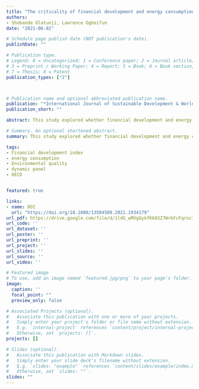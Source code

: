 ```yaml
---
title: "The criticality of financial development and energy consumption for environmental sustainability in OECD countries: Evidence from dynamic panel anaylsis"
authors:
- Shobande Olatunji, Lawrence Ogbeifun
date: "2021-06-02"

# Schedule page publish date (NOT publication's date).
publishDate: ""

# Publication type.
# Legend: 0 = Uncategorized; 1 = Conference paper; 2 = Journal article;
# 3 = Preprint / Working Paper; 4 = Report; 5 = Book; 6 = Book section;
# 7 = Thesis; 8 = Patent
publication_types: ["2"]



# Publication name and optional abbreviated publication name.
publication: "*International Journal of Sustainable Development & World Ecology*"
publication_short: ""

abstract: This study explored whether financial development and energy consumption affect environmental sustainability in Organization for Economic Cooperation and Development (OECD) countries. The empirical evidence used in this study was based on the standard fixed effects and the Arellano-Bover/Bundell Bond dynamic panel approach. Our empirical results demonstrated the importance of a financial development index and energy efficiency for reducing carbon  emissions and promoting sustainability in the OECD. The mechanism through which financial development affects carbon emissions has been identified as energy  consumption and foreign direct investment. Our study recommends that financial development be prioritised alongside investments in energy efficiency to promote environmental sustainability.

# Summary. An optional shortened abstract.
summary: This study explored whether financial development and energy consumption affect environmental sustainability in Organization for Economic  Cooperation and Development (OECD) countries. The empirical evidence used in this study was based on the standard fixed effects and the Arellano-Bover/Bundell Bond dynamic panel approach. Our empirical results demonstrated the importance of a financial development index and energy efficiency for reducing carbon  emissions and promoting sustainability in the OECD. The mechanism through which financial development affects carbon emissions has been identified as energy consumption and foreign direct investment. Our study recommends that financial development be prioritised alongside investments in energy efficiency to promote environmental sustainability.

tags:
- Financial development index
- energy consumption
- Environmental quality
- dynamic panel
- OECD


featured: true

links:
- name: DOI
  url: "https://doi.org/10.1080/13504509.2021.1934179"
url_pdf: https://drive.google.com/file/d/1ldG_wMVgGykfKkO3Z7WrkFcFqroc7HSh/view?usp=sharing
url_code: ''
url_dataset: ''
url_poster: ''
url_preprint: ''
url_project: ''
url_slides: ''
url_source: ''
url_video: ''

# Featured image
# To use, add an image named `featured.jpg/png` to your page's folder. 
image:
  caption: ''
  focal_point: ""
  preview_only: false

# Associated Projects (optional).
#   Associate this publication with one or more of your projects.
#   Simply enter your project's folder or file name without extension.
#   E.g. `internal-project` references `content/project/internal-project/index.md`.
#   Otherwise, set `projects: []`.
projects: []

# Slides (optional).
#   Associate this publication with Markdown slides.
#   Simply enter your slide deck's filename without extension.
#   E.g. `slides: "example"` references `content/slides/example/index.md`.
#   Otherwise, set `slides: ""`.
slides: ""
---
```

